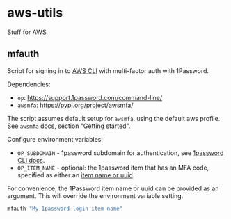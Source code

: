 # aws-utils

Stuff for AWS

## mfauth

Script for signing in to [AWS CLI](https://aws.amazon.com/cli/) with multi-factor auth with 1Password.

Dependencies:

* `op`: https://support.1password.com/command-line/
* `awsmfa`: https://pypi.org/project/awsmfa/

The script assumes default setup for `awsmfa`, using the default aws profile. See `awsmfa` docs, section "Getting started".

Configure environment variables:

* `OP_SUBDOMAIN` - 1password subdomain for authentication, see [1password CLI docs](https://support.1password.com/command-line/#sign-in-or-out).
* `OP_ITEM_NAME` - optional: the 1password item that has an MFA code, specified as either an [item name or uuid](https://support.1password.com/command-line/#appendix-specifying-objects).

For convenience, the 1Password item name or uuid can be provided as an argument. This will override the environment variable setting.

```bash
mfauth "My 1password login item name"
```

